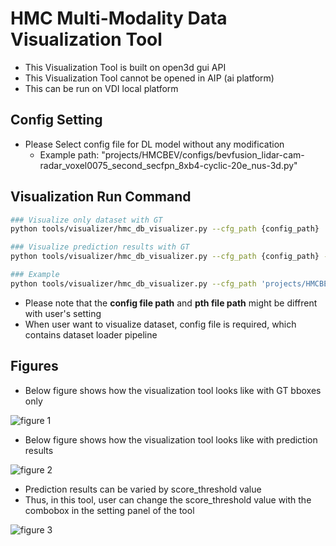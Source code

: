 # HMC Multi-Modality Data Visualization Tool
- This Visualization Tool is built on open3d gui API
- This Visualization Tool cannot be opened in AIP (ai platform)
- This can be run on VDI local platform

## Config Setting
- Please Select config file for DL model without any modification
  - Example path: "projects/HMCBEV/configs/bevfusion_lidar-cam-radar_voxel0075_second_secfpn_8xb4-cyclic-20e_nus-3d.py"

## Visualization Run Command
```bash
### Visualize only dataset with GT
python tools/visualizer/hmc_db_visualizer.py --cfg_path {config_path}

### Visualize prediction results with GT
python tools/visualizer/hmc_db_visualizer.py --cfg_path {config_path} --pth_path {pth_path}

### Example
python tools/visualizer/hmc_db_visualizer.py --cfg_path 'projects/HMCBEV/configs/bevfusion_lidar-radar_voxel0075_second_secfpn_8xb4-cyclic-20e_nus-3d_largeradar.py' --pth_path '/VDI_BIGDATA2/ADSTD/Personal/junlee/HMCBEV_models/work_dirs/bevfusion_lidar-radar_voxel0075_second_secfpn_8xb4-cyclic-20e_nus-3d_largeradar/epoch_20.pth'
```
- Please note that the **config file path** and **pth file path** might be diffrent with user's setting
- When user want to visualize dataset, config file is required, which contains dataset loader pipeline


## Figures
- Below figure shows how the visualization tool looks like with GT bboxes only

![figure 1](./figs/fig3_gt_viz.png)

- Below figure shows how the visualization tool looks like with prediction results

![figure 2](./figs/fig1_pred_viz.png)

- Prediction results can be varied by score_threshold value
- Thus, in this tool, user can change the score_threshold value with the combobox in the setting panel of the tool

![figure 3](./figs/fig2_pred_viz_score_th05.png)


